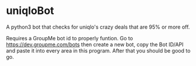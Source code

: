 # uniqloBot
A python3 bot that checks for uniqlo's crazy deals that are 95% or more off.

Requires a GroupMe bot id to properly funtion. Go to https://dev.groupme.com/bots then create a new bot, copy the Bot ID/API and paste it into every area in this program. After that you should be good to go. 
